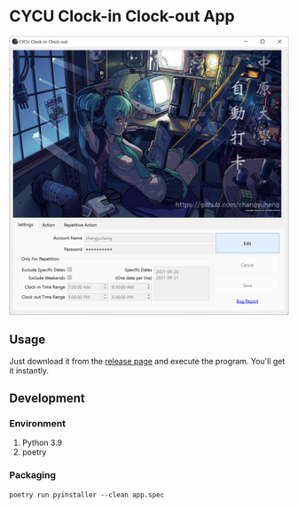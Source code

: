 # CYCU Clock-in Clock-out App

![](doc/screenshot.png)

## Usage

Just download it from the [release page](https://github.com/changyuheng/cycu-clock-in-clock-out-app/releases) and execute the program. You'll get it instantly.

## Development

### Environment

1. Python 3.9
2. poetry

### Packaging

```
poetry run pyinstaller --clean app.spec
```
